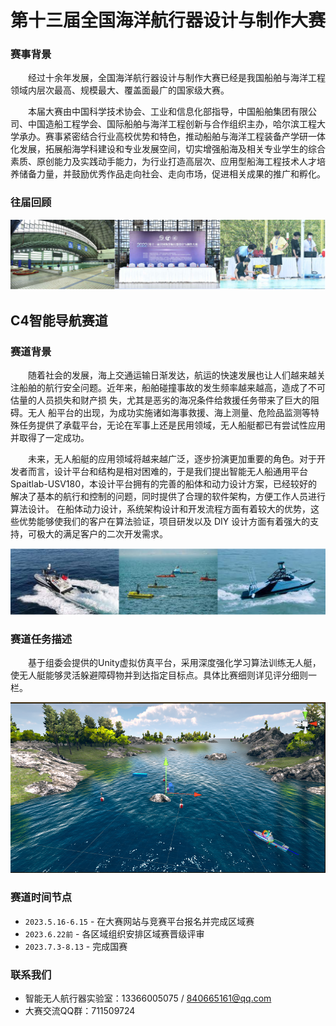 # 第十三届全国海洋航行器设计与制作大赛
### 赛事背景
​&emsp;&emsp;经过十余年发展，全国海洋航行器设计与制作大赛已经是我国船舶与海洋工程领域内层次最高、规模最大、覆盖面最广的国家级大赛。

​&emsp;&emsp;本届大赛由中国科学技术协会、工业和信息化部指导，中国船舶集团有限公司、中国造船工程学会、国际船舶与海洋工程创新与合作组织主办，哈尔滨工程大学承办。赛事紧密结合行业高校优势和特色，推动船舶与海洋工程装备产学研一体化发展，拓展船海学科建设和专业发展空间，切实增强船海及相关专业学生的综合素质、原创能力及实践动手能力，为行业打造高层次、应用型船海工程技术人才培养储备力量，并鼓励优秀作品走向社会、走向市场，促进相关成果的推广和孵化。

### 往届回顾

![](imagsea/111.png)


## C4智能导航赛道

###  赛道背景    
&emsp;&emsp;随着社会的发展，海上交通运输日渐发达，航运的快速发展也让人们越来越关注船舶的航行安全问题。近年来，船舶碰撞事故的发生频率越来越高，造成了不可估量的人员损失和财产损 失，尤其是恶劣的海况条件给救援任务带来了巨大的阻碍。无人 船平台的出现，为成功实施诸如海事救援、海上测量、危险品监测等特殊任务提供了承载平台，无论在军事上还是民用领域，无人船艇都已有尝试性应用并取得了一定成功。

&emsp;&emsp;未来，无人船艇的应用领域将越来越广泛，逐步扮演更加重要的角色。对于开发者而言，设计平台和结构是相对困难的，于是我们提出智能无人船通用平台Spaitlab-USV180，本设计平台拥有的完善的船体和动力设计方案，已经较好的解决了基本的航行和控制的问题，同时提供了合理的软件架构，方便工作人员进行算法设计。 在船体动力设计，系统架构设计和开发流程方面有着较大的优势，这些优势能够使我们的客户在算法验证，项目研发以及 DIY 设计方面有着强大的支持，可极大的满足客户的二次开发需求。

![](imagsea/无人艇.png)

### 赛道任务描述

&emsp;&emsp;基于组委会提供的Unity虚拟仿真平台，采用深度强化学习算法训练无人艇，使无人艇能够灵活躲避障碍物并到达指定目标点。具体比赛细则详见评分细则一栏。

![](image/unity17.PNG)

### 赛道时间节点

* `2023.5.16-6.15` - 在大赛网站与竞赛平台报名并完成区域赛
* `2023.6.22前` - 各区域组织安排区域赛晋级评审
* `2023.7.3-8.13` - 完成国赛
 
### 联系我们
* 智能无人航行器实验室：13366005075 / 840665161@qq.com
* 大赛交流QQ群：711509724
